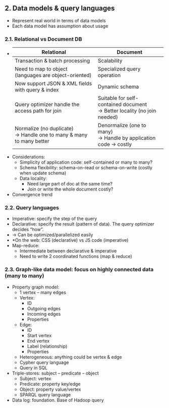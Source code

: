 ## 2. Data models & query languages
- Represent real world in terms of data models
- Each data model has assumption about usage
### 2.1. Relational vs Document DB
- | Relational                                                              | Document                                                                    |
  |-------------------------------------------------------------------------|-----------------------------------------------------------------------------|
  | Transaction & batch processing                                          | Scalability                                                                 |
  | Need to map to object<br>(languages are object-oriented)                | Specialized query operation                                                 |
  | Now support JSON & XML fields with query & index                        | Dynamic schema                                                              |
  | Query optimizer handle the access path for join                         | Suitable for self-contained document<br>-> Better locality (no join needed) |
  | Normalize (no duplicate)<br>-> Handle one to many & many to many better | Denormalize (one to many)<br>-> Handle by application code -> costly        |
- Considerations:
  - Simplicity of application code: self-contained or many to many?
  - Schema flexibility: schema-on-read or schema-on-write (costly when update schema)
  - Data locality:
    - Need large part of doc at the same time?
    - Join or write the whole document costly?
- Convergence trend
### 2.2. Query languages
- Imperative: specify the step of the query
- Declarative: specify the result (pattern of data). The query optimizer decides “how”.
- -> Can be optimized/parallelized easily
- *On the web: CSS (declarative) vs JS code (imperative)
- Map-reduce:
  - Intermediate between declarative & imperative
  - Need to write 2 coordinated functions (map & reduce)
### 2.3. Graph-like data model: focus on highly connected data (many to many)
- Property graph model:
  - 1 vertex – many edges
  - Vertex:
    - ID
    - Outgoing edges
    - Incoming edges
    - Properties
  - Edge:
    - ID
    - Start vertex
    - End vertex
    - Label (relationship)
    - Properties
  - Heterogeneous: anything could be vertex & edge
  - Cypher query language
  - Query in SQL
- Triple-stores: subject – predicate – object
  - Subject: vertex
  - Predicate: property key/edge
  - Object: property value/vertex
  - SPARQL query language
- Data log: foundation. Base of Hadoop query
